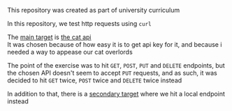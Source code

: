 This repository was created as part of university curriculum

In this repository, we test http requests using `curl`

The [main target](cat.sh) is [the cat api](https://thecatapi.com/)  
It was chosen because of how easy it is to get api key for it, and because i needed a way to appease our cat overlords

The point of the exercise was to hit `GET`, `POST`, `PUT` and `DELETE` endpoints, but the chosen API doesn't seem to accept `PUT` requests, and as such, it was decided to hit `GET` twice, `POST` twice and `DELETE` twice instead

In addition to that, there is a [secondary target](goals_api.sh) where we hit a local endpoint instead
